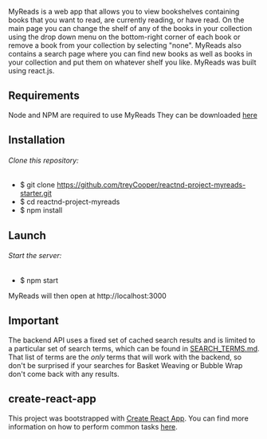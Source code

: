 MyReads is a web app that allows you to view bookshelves containing books that you want to read, are currently reading, or have read. On the main page you can change the shelf of any of the books in your collection using the drop down menu on the bottom-right corner of each book or remove a book from your collection by selecting "none". MyReads also contains a search page where you can find new books as well as books in your collection and put them on whatever shelf you like. MyReads was built using react.js.


## Requirements
Node and NPM are required to use MyReads
They can be downloaded [here](https:/nodejs.org/en/download/)


## Installation

###### Clone this repository:
* $ git clone https://github.com/treyCooper/reactnd-project-myreads-starter.git
* $ cd reactnd-project-myreads
* $ npm install

## Launch

###### Start the server:
* $ npm start

MyReads will then open at http://localhost:3000

## Important
The backend API uses a fixed set of cached search results and is limited to a particular set of search terms, which can be found in [SEARCH_TERMS.md](SEARCH_TERMS.md). That list of terms are the _only_ terms that will work with the backend, so don't be surprised if your searches for Basket Weaving or Bubble Wrap don't come back with any results.

## create-react-app

This project was bootstrapped with [Create React App](https://github.com/facebookincubator/create-react-app). You can find more information on how to perform common tasks [here](https://github.com/facebookincubator/create-react-app/blob/master/packages/react-scripts/template/README.md).
